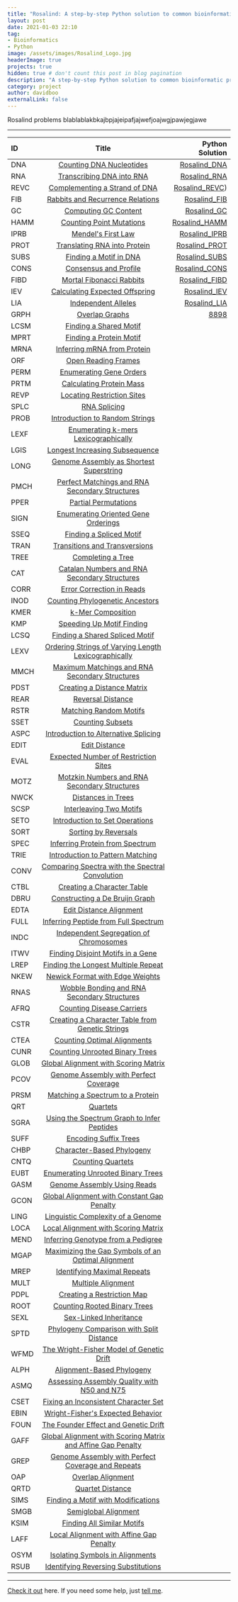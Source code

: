 ```yaml
---
title: "Rosalind: A step-by-step Python solution to common bioinformatic problems"
layout: post
date: 2021-01-03 22:10
tag:
- Bioinformatics
- Python
image: /assets/images/Rosalind_Logo.jpg
headerImage: true
projects: true
hidden: true # don't count this post in blog pagination
description: "A step-by-step Python solution to common bioinformatic problems."
category: project
author: davidboo
externalLink: false
---
```


Rosalind problems blablablakbkajbpjajeipafjajwefjoajwgjpawjegjawe

---


|ID|Title|Python Solution|
|:-----|:-----:|-----:|
|DNA|[Counting DNA Nucleotides](http://rosalind.info/problems/dna/)|[Rosalind_DNA](https://github.com/David-boo/Rosalind/blob/main/Rosalind_DNA.py)|
|RNA|[Transcribing DNA into RNA](http://rosalind.info/problems/rna/)|[Rosalind_RNA](https://github.com/David-boo/Rosalind/blob/main/Rosalind_RNA.py)|
|REVC|[Complementing a Strand of DNA](http://rosalind.info/problems/revc/)|[Rosalind_REVC](https://github.com/David-boo/Rosalind/blob/main/Rosalind_REVC.py))|
|FIB|[Rabbits and Recurrence Relations](http://rosalind.info/problems/fib/)|[Rosalind_FIB](https://github.com/David-boo/Rosalind/blob/main/Rosalind_FIB.py)|
|GC|[Computing GC Content](http://rosalind.info/problems/gc/)|[Rosalind_GC](https://github.com/David-boo/Rosalind/blob/main/Rosalind_GC.py)|
|HAMM|[Counting Point Mutations](http://rosalind.info/problems/hamm/)|[Rosalind_HAMM](https://github.com/David-boo/Rosalind/blob/main/Rosalind_HAMM.py)|
|IPRB|[Mendel's First Law](http://rosalind.info/problems/iprb/)|[Rosalind_IPRB](https://github.com/David-boo/Rosalind/blob/main/Rosalind_IPRB.py)|
|PROT|[Translating RNA into Protein](http://rosalind.info/problems/prot/)|[Rosalind_PROT](https://github.com/David-boo/Rosalind/blob/main/Rosalind_PROT.py)|
|SUBS|[Finding a Motif in DNA](http://rosalind.info/problems/subs/)|[Rosalind_SUBS](https://github.com/David-boo/Rosalind/blob/main/Rosalind_SUBS.py)|
|CONS|[Consensus and Profile](http://rosalind.info/problems/cons/)|[Rosalind_CONS](https://github.com/David-boo/Rosalind/blob/main/Rosalind_CONS.py)|
|FIBD|[Mortal Fibonacci Rabbits](http://rosalind.info/problems/fibd/)|[Rosalind_FIBD](https://github.com/David-boo/Rosalind/blob/main/Rosalind_FIBD.py)|
|IEV|[Calculating Expected Offspring](http://rosalind.info/problems/iev/)|[Rosalind_IEV](https://github.com/David-boo/Rosalind/blob/main/Rosalind_IEV.py)|
|LIA|[Independent Alleles](http://rosalind.info/problems/lia/)|[Rosalind_LIA](https://github.com/David-boo/Rosalind/blob/main/Rosalind_LIA.py)|
|GRPH|[Overlap Graphs](http://rosalind.info/problems/grph/)|[8898](http://rosalind.info/problems/grph/recent/)|
|LCSM|[Finding a Shared Motif](http://rosalind.info/problems/lcsm/)||
|MPRT|[Finding a Protein Motif](http://rosalind.info/problems/mprt/)||
|MRNA|[Inferring mRNA from Protein](http://rosalind.info/problems/mrna/)||
|ORF|[Open Reading Frames](http://rosalind.info/problems/orf/)||
|PERM|[Enumerating Gene Orders](http://rosalind.info/problems/perm/)||
|PRTM|[Calculating Protein Mass](http://rosalind.info/problems/prtm/)||
|REVP|[Locating Restriction Sites](http://rosalind.info/problems/revp/)||
|SPLC|[RNA Splicing](http://rosalind.info/problems/splc/)||
|PROB|[Introduction to Random Strings](http://rosalind.info/problems/prob/)||
|LEXF|[Enumerating k-mers Lexicographically](http://rosalind.info/problems/lexf/)||
|LGIS|[Longest Increasing Subsequence](http://rosalind.info/problems/lgis/)||
|LONG|[Genome Assembly as Shortest Superstring](http://rosalind.info/problems/long/)||
|PMCH|[Perfect Matchings and RNA Secondary Structures](http://rosalind.info/problems/pmch/)||
|PPER|[Partial Permutations](http://rosalind.info/problems/pper/)||
|SIGN|[Enumerating Oriented Gene Orderings](http://rosalind.info/problems/sign/)||
|SSEQ|[Finding a Spliced Motif](http://rosalind.info/problems/sseq/)||
|TRAN|[Transitions and Transversions](http://rosalind.info/problems/tran/)||
|TREE|[Completing a Tree](http://rosalind.info/problems/tree/)||
|CAT|[Catalan Numbers and RNA Secondary Structures](http://rosalind.info/problems/cat/)||
|CORR|[Error Correction in Reads](http://rosalind.info/problems/corr/)||
|INOD|[Counting Phylogenetic Ancestors](http://rosalind.info/problems/inod/)||
|KMER|[k-Mer Composition](http://rosalind.info/problems/kmer/)||
|KMP|[Speeding Up Motif Finding](http://rosalind.info/problems/kmp/)||
|LCSQ|[Finding a Shared Spliced Motif](http://rosalind.info/problems/lcsq/)||
|LEXV|[Ordering Strings of Varying Length Lexicographically](http://rosalind.info/problems/lexv/)||
|MMCH|[Maximum Matchings and RNA Secondary Structures](http://rosalind.info/problems/mmch/)||
|PDST|[Creating a Distance Matrix](http://rosalind.info/problems/pdst/)||
|REAR|[Reversal Distance](http://rosalind.info/problems/rear/)||
|RSTR|[Matching Random Motifs](http://rosalind.info/problems/rstr/)||
|SSET|[Counting Subsets](http://rosalind.info/problems/sset/)||
|ASPC|[Introduction to Alternative Splicing](http://rosalind.info/problems/aspc/)||
|EDIT|[Edit Distance](http://rosalind.info/problems/edit/)||
|EVAL|[Expected Number of Restriction Sites](http://rosalind.info/problems/eval/)||
|MOTZ|[Motzkin Numbers and RNA Secondary Structures](http://rosalind.info/problems/motz/)||
|NWCK|[Distances in Trees](http://rosalind.info/problems/nwck/)||
|SCSP|[Interleaving Two Motifs](http://rosalind.info/problems/scsp/)||
|SETO|[Introduction to Set Operations](http://rosalind.info/problems/seto/)||
|SORT|[Sorting by Reversals](http://rosalind.info/problems/sort/)||
|SPEC|[Inferring Protein from Spectrum](http://rosalind.info/problems/spec/)||
|TRIE|[Introduction to Pattern Matching](http://rosalind.info/problems/trie/)||
|CONV|[Comparing Spectra with the Spectral Convolution](http://rosalind.info/problems/conv/)||
|CTBL|[Creating a Character Table](http://rosalind.info/problems/ctbl/)||
|DBRU|[Constructing a De Bruijn Graph](http://rosalind.info/problems/dbru/)||
|EDTA|[Edit Distance Alignment](http://rosalind.info/problems/edta/)||
|FULL|[Inferring Peptide from Full Spectrum](http://rosalind.info/problems/full/)||
|INDC|[Independent Segregation of Chromosomes](http://rosalind.info/problems/indc/)||
|ITWV|[Finding Disjoint Motifs in a Gene](http://rosalind.info/problems/itwv/)||
|LREP|[Finding the Longest Multiple Repeat](http://rosalind.info/problems/lrep/)||
|NKEW|[Newick Format with Edge Weights](http://rosalind.info/problems/nkew/)||
|RNAS|[Wobble Bonding and RNA Secondary Structures](http://rosalind.info/problems/rnas/)||
|AFRQ|[Counting Disease Carriers](http://rosalind.info/problems/afrq/)||
|CSTR|[Creating a Character Table from Genetic Strings](http://rosalind.info/problems/cstr/)||
|CTEA|[Counting Optimal Alignments](http://rosalind.info/problems/ctea/)||
|CUNR|[Counting Unrooted Binary Trees](http://rosalind.info/problems/cunr/)||
|GLOB|[Global Alignment with Scoring Matrix](http://rosalind.info/problems/glob/)||
|PCOV|[Genome Assembly with Perfect Coverage](http://rosalind.info/problems/pcov/)||
|PRSM|[Matching a Spectrum to a Protein](http://rosalind.info/problems/prsm/)||
|QRT|[Quartets](http://rosalind.info/problems/qrt/)||
|SGRA|[Using the Spectrum Graph to Infer Peptides](http://rosalind.info/problems/sgra/)||
|SUFF|[Encoding Suffix Trees](http://rosalind.info/problems/suff/)||
|CHBP|[Character-Based Phylogeny](http://rosalind.info/problems/chbp/)||
|CNTQ|[Counting Quartets](http://rosalind.info/problems/cntq/)||
|EUBT|[Enumerating Unrooted Binary Trees](http://rosalind.info/problems/eubt/)||
|GASM|[Genome Assembly Using Reads](http://rosalind.info/problems/gasm/)||
|GCON|[Global Alignment with Constant Gap Penalty](http://rosalind.info/problems/gcon/)||
|LING|[Linguistic Complexity of a Genome](http://rosalind.info/problems/ling/)||
|LOCA|[Local Alignment with Scoring Matrix](http://rosalind.info/problems/loca/)||
|MEND|[Inferring Genotype from a Pedigree](http://rosalind.info/problems/mend/)||
|MGAP|[Maximizing the Gap Symbols of an Optimal Alignment](http://rosalind.info/problems/mgap/)||
|MREP|[Identifying Maximal Repeats](http://rosalind.info/problems/mrep/)||
|MULT|[Multiple Alignment](http://rosalind.info/problems/mult/)||
|PDPL|[Creating a Restriction Map](http://rosalind.info/problems/pdpl/)||
|ROOT|[Counting Rooted Binary Trees](http://rosalind.info/problems/root/)||
|SEXL|[Sex-Linked Inheritance](http://rosalind.info/problems/sexl/)||
|SPTD|[Phylogeny Comparison with Split Distance](http://rosalind.info/problems/sptd/)||
|WFMD|[The Wright-Fisher Model of Genetic Drift](http://rosalind.info/problems/wfmd/)||
|ALPH|[Alignment-Based Phylogeny](http://rosalind.info/problems/alph/)||
|ASMQ|[Assessing Assembly Quality with N50 and N75](http://rosalind.info/problems/asmq/)||
|CSET|[Fixing an Inconsistent Character Set](http://rosalind.info/problems/cset/)||
|EBIN|[Wright-Fisher's Expected Behavior](http://rosalind.info/problems/ebin/)||
|FOUN|[The Founder Effect and Genetic Drift](http://rosalind.info/problems/foun/)||
|GAFF|[Global Alignment with Scoring Matrix and Affine Gap Penalty](http://rosalind.info/problems/gaff/)||
|GREP|[Genome Assembly with Perfect Coverage and Repeats](http://rosalind.info/problems/grep/)||
|OAP|[Overlap Alignment](http://rosalind.info/problems/oap/)||
|QRTD|[Quartet Distance](http://rosalind.info/problems/qrtd/)||
|SIMS|[Finding a Motif with Modifications](http://rosalind.info/problems/sims/)||
|SMGB|[Semiglobal Alignment](http://rosalind.info/problems/smgb/)||
|KSIM|[Finding All Similar Motifs](http://rosalind.info/problems/ksim/)||
|LAFF|[Local Alignment with Affine Gap Penalty](http://rosalind.info/problems/laff/)||
|OSYM|[Isolating Symbols in Alignments](http://rosalind.info/problems/osym/)||
|RSUB|[Identifying Reversing Substitutions](http://rosalind.info/problems/rsub/)||


---

[Check it out](https://sergiokopplin.github.io/indigo/) here.
If you need some help, just [tell me](https://github.com/sergiokopplin/indigo/issues).
